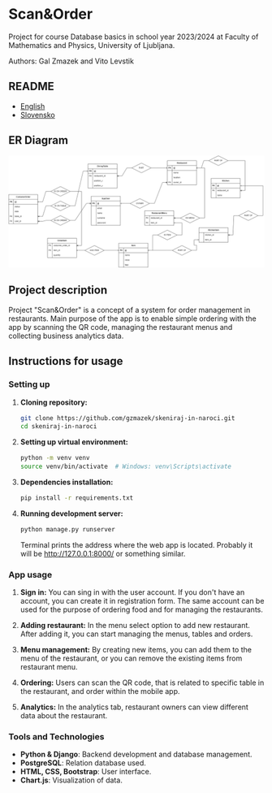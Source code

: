 # Scan&Order

Project for course Database basics in school year 2023/2024 at Faculty of Mathematics and Physics, University of Ljubljana.

Authors: Gal Zmazek and Vito Levstik

## README
- [English](./README.en.md)
- [Slovensko](./README.md)

## ER Diagram
![ER diagram](https://github.com/gzmazek/skeniraj-in-naroci/blob/main/ER_diagram.png?raw=true)

## Project description

Project "Scan&Order" is a concept of a system for order management in restaurants. Main purpose of the app is to enable simple ordering with the app by scanning the QR code, managing the restaurant menus and collecting business analytics data.

## Instructions for usage

### Setting up

1. **Cloning repository:**

   ```bash
   git clone https://github.com/gzmazek/skeniraj-in-naroci.git
   cd skeniraj-in-naroci
   ```

2. **Setting up virtual environment:**

   ```bash
   python -m venv venv
   source venv/bin/activate  # Windows: venv\Scripts\activate
   ```

3. **Dependencies installation:**

   ```bash
   pip install -r requirements.txt
   ```

4. **Running development server:**

   ```bash
   python manage.py runserver
   ```
   Terminal prints the address where the web app is located. Probably it will be http://127.0.0.1:8000/ or something similar.

### App usage

1. **Sign in:**
   You can sing in with the user account. If you don't have an account, you can create it in registration form. The same account can be used for the purpose of ordering food and for managing the restaurants.

2. **Adding restaurant:**
   In the menu select option to add new restaurant. After adding it, you can start managing the menus, tables and orders.

3. **Menu management:**
   By creating new items, you can add them to the menu of the restaurant, or you can remove the existing items from restaurant menu.

4. **Ordering:**
   Users can scan the QR code, that is related to specific table in the restaurant, and order within the mobile app.

5. **Analytics:**
   In the analytics tab, restaurant owners can view different data about the restaurant.

### Tools and Technologies

- **Python & Django**: Backend development and database management.
- **PostgreSQL**: Relation database used.
- **HTML, CSS, Bootstrap**: User interface.
- **Chart.js**: Visualization of data.
